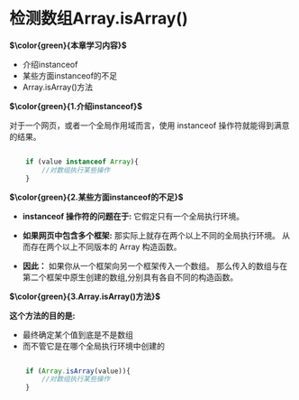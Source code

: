 # 检测数组Array.isArray()

**$\color{green}{本章学习内容}$**

- 介绍instanceof
- 某些方面instanceof的不足
- Array.isArray()方法

**$\color{green}{1.介绍instanceof}$**

对于一个网页，或者一个全局作用域而言，使用 instanceof 操作符就能得到满意的结果。

```javascript

    if (value instanceof Array){
        //对数组执行某些操作
    }

```

**$\color{green}{2.某些方面instanceof的不足}$**

- **instanceof 操作符的问题在于:**
  它假定只有一个全局执行环境。

- **如果网页中包含多个框架:**
  那实际上就存在两个以上不同的全局执行环境。
  从而存在两个以上不同版本的 Array 构造函数。
- **因此：**
  如果你从一个框架向另一个框架传入一个数组。
  那么传入的数组与在第二个框架中原生创建的数组,分别具有各自不同的构造函数。

**$\color{green}{3.Array.isArray()方法}$**

**这个方法的目的是:**

- 最终确定某个值到底是不是数组
- 而不管它是在哪个全局执行环境中创建的

```javascript

    if (Array.isArray(value)){
        //对数组执行某些操作
    }

```
